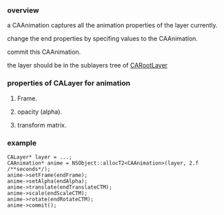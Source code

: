 ### overview
a CAAnimation captures all the animation properties of the layer currently.

change the end properties by specifing values to the CAAnimation.

commit this CAAnimation.

the layer should be in the sublayers tree of [CARootLayer](CARootLayer.md)

### properties of CALayer for animation
1. Frame.

2. opacity (alpha).

3. transform matrix.

### example
```
CALayer* layer = ...;
CAAnimation* anime = NSObject::allocT2<CAAnimation>(layer, 2.f /**seconds*/);
anime->setFrame(endFrame);
anime->setAlpha(endAlpha);
anime->translate(endTranslateCTM);
anime->scale(endScaleCTM);
anime->rotate(endRotateCTM);
anime->commit();
```
